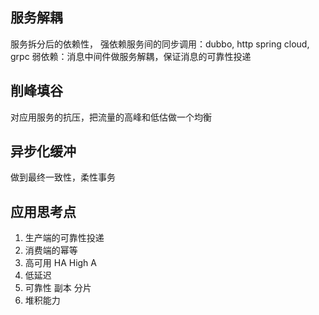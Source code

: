## 服务解耦
服务拆分后的依赖性，
强依赖服务间的同步调用：dubbo, http spring cloud, grpc 
弱依赖：消息中间件做服务解耦，保证消息的可靠性投递

## 削峰填谷
对应用服务的抗压，把流量的高峰和低估做一个均衡

## 异步化缓冲
做到最终一致性，柔性事务


## 应用思考点
1. 生产端的可靠性投递
2. 消费端的幂等
3. 高可用 HA High A
4. 低延迟
5. 可靠性 副本 分片
6. 堆积能力